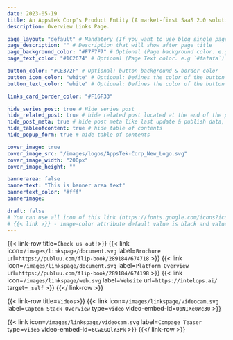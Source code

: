 ```yaml
---
date: 2023-05-19
title: An Appstek Corp's Product Entity (A market-first SaaS 2.0 solution)
description: Overview Links Page.

page_layout: "default" # Mandatory (If you want to use blog single page layout)
page_description: "" # Description that will show after page title
page_background_color: "#F7F7F7" # Optional (Page background color. e.g `#fafafa`)
page_text_color: "#1C2674" # Optional (Page Text color. e.g `#fafafa`)

button_color: "#CE372F" # Optional: button background & border color
button_icon_color: "white" # Optional: Defines the color of the button icon and it will also serve as the hover state color.
button_text_color: "white" # Optional: Defines the color of the button text and it will also serve as the hover state color.

links_card_border_color: "#F16F33"

hide_series_post: true # Hide series post
hide_related_post: true # hide related post located at the end of the page
hide_post_meta: true # hide post meta like last update & publish data, estimated reading time etc.
hide_tableofcontent: true # hide table of contents
hide_popup_form: true # hide table of contents

cover_image: true
cover_image_src: "/images/logos/AppsTek-Corp_New_Logo.svg"
cover_image_width: "200px"
cover_image_height: ""

bannerarea: false
bannertext: "This is banner area text"
bannertext_color: "#fff"
bannerimage:

draft: false
# You can use all icon of this link (https://fonts.google.com/icons?icon.set=Material+Symbols) as link shortcode icon value
# {{< link >}} - image-color attribute default value is black and value can be only white.
---
```


{{< link-row title=`Check us out!`>}}
{{< link icon=`/images/linkspage/document.svg` label=`Brochure` url=`https://publuu.com/flip-book/289184/674718` >}}
{{< link icon=`/images/linkspage/document.svg` label=`Platform Overview` url=`https://publuu.com/flip-book/289184/674198` >}}
{{< link icon=`/images/linkspage/web.svg` label=`Website` url=`https://intelops.ai/` target=`_self` >}}
{{</ link-row >}}

{{< link-row title=`Videos`>}}
{{< link icon=`/images/linkspage/videocam.svg` label=`Capten Stack Overview` type=`video` video-embed-id=`OpNIXe0Wc30` >}}

<!-- {{< link icon=`videocam` label=`Compage Teaser` type=`video` video-embed-id=`6CwEGQlY3Pk` >}} -->

{{< link icon=`/images/linkspage/videocam.svg` label=`Compage Teaser` type=`video` video-embed-id=`6CwEGQlY3Pk` >}}
{{</ link-row >}}

